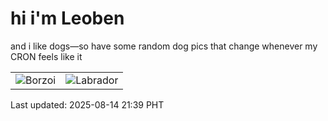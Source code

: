 # hi i'm Leoben

and i like dogs—so have some random dog pics that change whenever my CRON feels like it

|  |  |
|--------|----------|
| ![Borzoi](https://random-dog-vercel.vercel.app/api/random-borzoi?v=1755178796) | ![Labrador](https://random-dog-vercel.vercel.app/api/random-labrador?v=1755178796) |

Last updated: 2025-08-14 21:39 PHT
